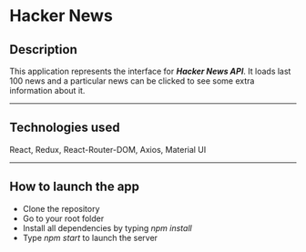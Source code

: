 # Hacker News

## Description

This application represents the interface for ***Hacker News API***. It loads last 100 news and a particular news can be clicked to see some extra information about it.

---

## Technologies used
React, Redux, React-Router-DOM, Axios, Material UI

---

## How to launch the app

- Clone the repository
- Go to your root folder
- Install all dependencies by typing *npm install*
- Type *npm start* to launch the server